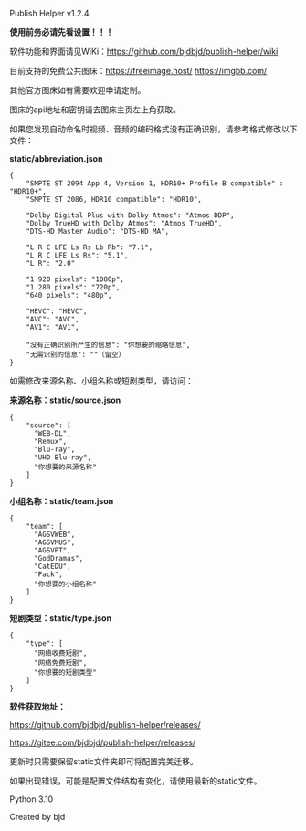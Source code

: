 Publish Helper v1.2.4

**使用前务必请先看设置！！！**

软件功能和界面请见WiKi：https://github.com/bjdbjd/publish-helper/wiki

目前支持的免费公共图床：https://freeimage.host/ https://imgbb.com/

其他官方图床如有需要欢迎申请定制。

图床的api地址和密钥请去图床主页左上角获取。

如果您发现自动命名时视频、音频的编码格式没有正确识别，请参考格式修改以下文件：

**static/abbreviation.json**

    {
        "SMPTE ST 2094 App 4, Version 1, HDR10+ Profile B compatible" : "HDR10+",
        "SMPTE ST 2086, HDR10 compatible": "HDR10",
    
        "Dolby Digital Plus with Dolby Atmos": "Atmos DDP",
        "Dolby TrueHD with Dolby Atmos": "Atmos TrueHD",
        "DTS-HD Master Audio": "DTS-HD MA",
    
        "L R C LFE Ls Rs Lb Rb": "7.1",
        "L R C LFE Ls Rs": "5.1",
        "L R": "2.0"
    
        "1 920 pixels": "1080p",
        "1 280 pixels": "720p",
        "640 pixels": "480p",
    
        "HEVC": "HEVC",
        "AVC": "AVC",
        "AV1": "AV1",
    
        "没有正确识别所产生的信息": "你想要的缩略信息",
        "无需识别的信息": ""（留空）
    }

如需修改来源名称、小组名称或短剧类型，请访问：

**来源名称：static/source.json**

    {
        "source": [
          "WEB-DL",
          "Remux",
          "Blu-ray",
          "UHD Blu-ray",
          "你想要的来源名称"
        ]
    }

**小组名称：static/team.json**

    {
        "team": [
          "AGSVWEB",
          "AGSVMUS",
          "AGSVPT",
          "GodDramas",
          "CatEDU",
          "Pack",
          "你想要的小组名称"
        ]
    }

**短剧类型：static/type.json**

    {
        "type": [
          "网络收费短剧",
          "网络免费短剧",
          "你想要的短剧类型"
        ]
    }

**软件获取地址：**

https://github.com/bjdbjd/publish-helper/releases/

https://gitee.com/bjdbjd/publish-helper/releases/

更新时只需要保留static文件夹即可将配置完美迁移。

如果出现错误，可能是配置文件结构有变化，请使用最新的static文件。

Python 3.10

Created by bjd